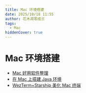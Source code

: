 ```yaml
---
title: Mac 环境搭建
date: 2025/10/18 11:55
author: 花木凋零成兰
tags:
  - Mac
hiddenCover: true
---
```


# Mac 环境搭建

- [Mac 好用软件整理](./Mac好用软件整理.md)
- [在 Mac 上搭建 Java 环境](在Mac上搭建Java环境.md)
- [WezTerm+Starship 美化 Mac 终端](../Mac环境搭建/WezTerm+Starship美化Mac终端.md)
